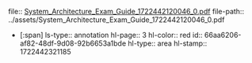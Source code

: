 file:: [System_Architecture_Exam_Guide_1722442120046_0.pdf](../assets/System_Architecture_Exam_Guide_1722442120046_0.pdf)
file-path:: ../assets/System_Architecture_Exam_Guide_1722442120046_0.pdf

- [:span]
  ls-type:: annotation
  hl-page:: 3
  hl-color:: red
  id:: 66aa6206-af82-48df-9d08-92b6653a1bde
  hl-type:: area
  hl-stamp:: 1722442321185